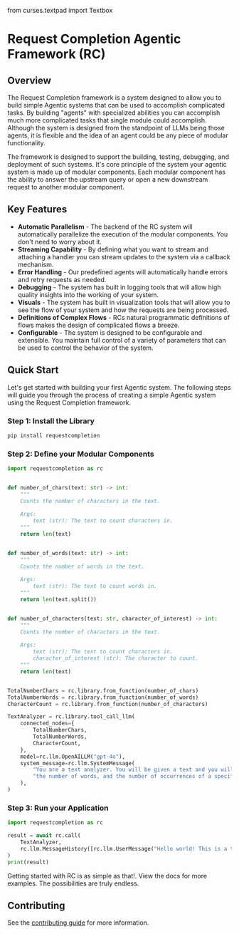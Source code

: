 from curses.textpad import Textbox

# Request Completion Agentic Framework (RC)

## Overview

The Request Completion framework is a system designed to allow you to build simple Agentic systems that can be used to
accomplish complicated tasks. By building "agents" with specialized abilities you can accomplish much more complicated
tasks that single module could accomplish. Although the system is designed from the standpoint of LLMs being those
agents,
it is flexible and the idea of an agent could be any piece of modular functionality.

The framework is designed to support the building, testing, debugging, and deployment of
such systems. It's core principle of the system your agentic system is made up of modular components.
Each modular component has the ability to answer the upstream query or open a new downstream request
to another modular component.

## Key Features

- **Automatic Parallelism** - The backend of the RC system will automatically parallelize the execution of the modular
  components. You don't need to worry about it.
- **Streaming Capability** - By defining what you want to stream and attaching a handler you can stream updates to the
  system via a callback mechanism.
- **Error Handling** - Our predefined agents will automatically handle errors and retry requests as needed.
- **Debugging** - The system has built in logging tools that will allow high quality insights into the working of your
  system.
- **Visuals** - The system has built in visualization tools that will allow you to see the flow of your system and how
  the
  requests are being processed.
- **Definitions of Complex Flows** - RCs natural programmatic definitions of flows makes the design of complicated flows
  a breeze.
- **Configurable** - The system is designed to be configurable and extensible. You maintain full control of a variety of
  parameters that can be used to control the behavior of the system.

## Quick Start

Let's get started with building your first Agentic system. The following steps will guide you through the process of
creating a simple Agentic system using the Request Completion framework.

### Step 1: Install the Library

```bash
pip install requestcompletion
```

### Step 2: Define your Modular Components

```python
import requestcompletion as rc


def number_of_chars(text: str) -> int:
    """
    Counts the number of characters in the text.
    
    Args:
        text (str): The text to count characters in.
    """
    return len(text)


def number_of_words(text: str) -> int:
    """
    Counts the number of words in the text.
    
    Args:
        text (str): The text to count words in.
    """
    return len(text.split())


def number_of_characters(text: str, character_of_interest) -> int:
    """
    Counts the number of characters in the text.
    
    Args:
        text (str): The text to count characters in.
        character_of_interest (str): The character to count.
    """
    return len(text)


TotalNumberChars = rc.library.from_function(number_of_chars)
TotalNumberWords = rc.library.from_function(number_of_words)
CharacterCount = rc.library.from_function(number_of_characters)

TextAnalyzer = rc.library.tool_call_llm(
    connected_nodes={
        TotalNumberChars,
        TotalNumberWords,
        CharacterCount,
    },
    model=rc.llm.OpenAILLM("gpt-4o"),
    system_message=rc.llm.SystemMessage(
        "You are a text analyzer. You will be given a text and you will return the number of characters, "
        "the number of words, and the number of occurrences of a specific character in the text."
    ),
)
```

### Step 3: Run your Application

```python
import requestcompletion as rc

result = await rc.call(
    TextAnalyzer,
    rc.llm.MessageHistory([rc.llm.UserMessage("Hello world! This is a test of the Request Completion framework.")])
)
print(result)
```

Getting started with RC is as simple as that!. View the docs for more examples. The possibilities are truly endless.

## Contributing

See the [contributing guide](./CONTRIBUTING.md) for more information.

